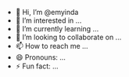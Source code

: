 - 👋 Hi, I’m @emyinda
- 👀 I’m interested in ...
- 🌱 I’m currently learning ...
- 💞️ I’m looking to collaborate on ...
- 📫 How to reach me ...
- 😄 Pronouns: ...
- ⚡ Fun fact: ...

<!---
emyinda/emyinda is a ✨ special ✨ repository because its `README.md` (this file) appears on your GitHub profile.
You can click the Preview link to take a look at your changes.
--->
